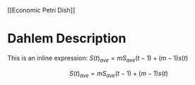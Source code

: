 [[Economic Petri Dish]]
# Dahlem Description

This is an inline expression: $S(t)_{ave}=mS_{ave}(t-1)+(m-1)s(t)$

$$S(t)_{ave}=mS_{ave}(t-1)+(m-1)s(t)$$


